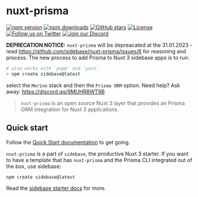 # nuxt-prisma

[![npm version][npm-version-src]][npm-version-href]
[![npm downloads][npm-downloads-src]][npm-downloads-href]
[![GitHub stars](https://badgen.net/github/stars/sidebase/nuxt-prisma)](https://GitHub.com/sidebase/nuxt-prisma/)
[![License][license-src]][license-href]
[![Follow us on Twitter](https://badgen.net/badge/icon/twitter?icon=twitter&label)](https://twitter.com/sidebase_io)
[![Join our Discord](https://badgen.net/badge/icon/discord?icon=discord&label)](https://discord.gg/NDDgQkcv3s)

**DEPRECATION NOTICE:** `nuxt-prisma` will be depreacated at the 31.01.2023 - read https://github.com/sidebase/nuxt-prisma/issues/6 for reasoning and process. The new process to add Prisma to Nuxt 3 sidebase apps is to run:
```sh
# also works with `pnpm` and `yarn`
> npm create sidebase@latest
```
select the `Merino` stack and then the `Prisma ORM` option. Need help? Ask away: https://discord.gg/9MUHR8WT9B

> `nuxt-prisma` is an open source Nuxt 3 layer that provides an Prisma ORM integration for Nuxt 3 applications.

## Quick start

Follow the [Quick Start documentation](https://sidebase.io/nuxt-prisma/getting-started) to get going.

`nuxt-prisma` is a part of `sidebase`, the productive Nuxt 3 starter. If you want to have a template that has `nuxt-prisma` and the Prisma CLI integrated out of the box, use sidebase:
```sh
npm create sidebase@latest
```

Read the [sidebase starter docs](https://sidebase.io/sidebase/getting-started) for more.

<!-- Badges -->
[npm-version-src]: https://img.shields.io/npm/v/@sidebase/nuxt-prisma/latest.svg
[npm-version-href]: https://npmjs.com/package/@sidebase/nuxt-prisma

[npm-downloads-src]: https://img.shields.io/npm/dt/@sidebase/nuxt-prisma.svg
[npm-downloads-href]: https://npmjs.com/package/@sidebase/nuxt-prisma

[license-src]: https://img.shields.io/npm/l/@sidebase/nuxt-prisma.svg
[license-href]: https://npmjs.com/package/@sidebase/nuxt-prisma
